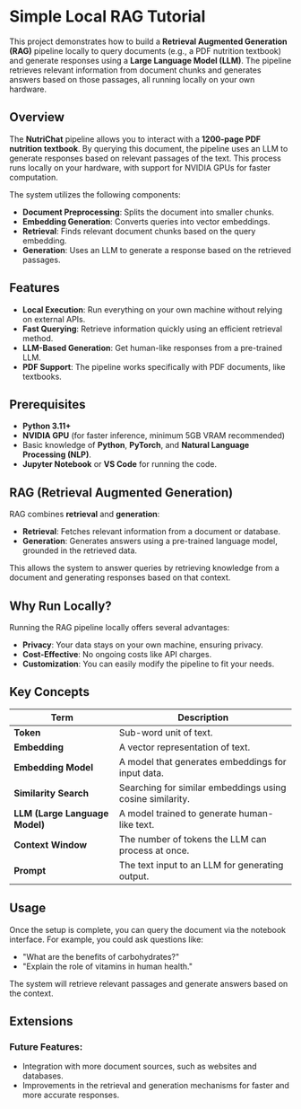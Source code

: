 # Simple Local RAG Tutorial

This project demonstrates how to build a **Retrieval Augmented Generation (RAG)** pipeline locally to query documents (e.g., a PDF nutrition textbook) and generate responses using a **Large Language Model (LLM)**.
The pipeline retrieves relevant information from document chunks and generates answers based on those passages, all running locally on your own hardware.

## Overview

The **NutriChat** pipeline allows you to interact with a **1200-page PDF nutrition textbook**. By querying this document, the pipeline uses an LLM to generate responses based on relevant passages of the text. This process runs locally on your hardware, with support for NVIDIA GPUs for faster computation.

The system utilizes the following components:
- **Document Preprocessing**: Splits the document into smaller chunks.
- **Embedding Generation**: Converts queries into vector embeddings.
- **Retrieval**: Finds relevant document chunks based on the query embedding.
- **Generation**: Uses an LLM to generate a response based on the retrieved passages.

## Features

- **Local Execution**: Run everything on your own machine without relying on external APIs.
- **Fast Querying**: Retrieve information quickly using an efficient retrieval method.
- **LLM-Based Generation**: Get human-like responses from a pre-trained LLM.
- **PDF Support**: The pipeline works specifically with PDF documents, like textbooks.

## Prerequisites

- **Python 3.11+**
- **NVIDIA GPU** (for faster inference, minimum 5GB VRAM recommended)
- Basic knowledge of **Python**, **PyTorch**, and **Natural Language Processing (NLP)**.
- **Jupyter Notebook** or **VS Code** for running the code.

## RAG (Retrieval Augmented Generation)

RAG combines **retrieval** and **generation**:

- **Retrieval**: Fetches relevant information from a document or database.
- **Generation**: Generates answers using a pre-trained language model, grounded in the retrieved data.

This allows the system to answer queries by retrieving knowledge from a document and generating responses based on that context.

## Why Run Locally?

Running the RAG pipeline locally offers several advantages:
- **Privacy**: Your data stays on your own machine, ensuring privacy.
- **Cost-Effective**: No ongoing costs like API charges.
- **Customization**: You can easily modify the pipeline to fit your needs.

## Key Concepts

| **Term**                  | **Description** |
|---------------------------|-----------------|
| **Token**                  | Sub-word unit of text. |
| **Embedding**              | A vector representation of text. |
| **Embedding Model**        | A model that generates embeddings for input data. |
| **Similarity Search**      | Searching for similar embeddings using cosine similarity. |
| **LLM (Large Language Model)** | A model trained to generate human-like text. |
| **Context Window**         | The number of tokens the LLM can process at once. |
| **Prompt**                 | The text input to an LLM for generating output. |

## Usage

Once the setup is complete, you can query the document via the notebook interface. For example, you could ask questions like:
- "What are the benefits of carbohydrates?"
- "Explain the role of vitamins in human health."

The system will retrieve relevant passages and generate answers based on the context.

## Extensions

### Future Features:
- Integration with more document sources, such as websites and databases.
- Improvements in the retrieval and generation mechanisms for faster and more accurate responses.
